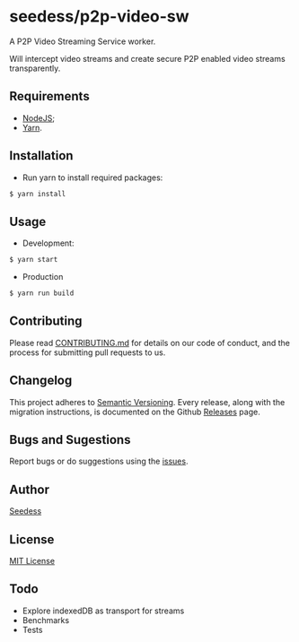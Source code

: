 # seedess/p2p-video-sw

A P2P Video Streaming Service worker. 

Will intercept video streams and create secure P2P enabled video streams transparently. 

## Requirements

* [NodeJS](https://nodejs.org/en/);
* [Yarn](https://yarnpkg.com/en/).

## Installation

* Run yarn to install required packages:
```bash
$ yarn install
```

## Usage

* Development:
```bash
$ yarn start
```

* Production
```bash
$ yarn run build
```

## Contributing

Please read [CONTRIBUTING.md](CONTRIBUTING.md) for details on our code of conduct, and the process for submitting pull requests to us.

## Changelog

This project adheres to [Semantic Versioning](https://semver.org/). Every release, along with the migration instructions, is documented on the Github [Releases](https://github.com/Seedess/p2p-video-sw/releases) page.

## Bugs and Sugestions

Report bugs or do suggestions using the [issues](https://github.com/Seedess/p2p-video-sw/issues).

## Author

[Seedess](https://github.com/Seedess)

## License

[MIT License](LICENSE)

## Todo

* Explore indexedDB as transport for streams
* Benchmarks
* Tests
